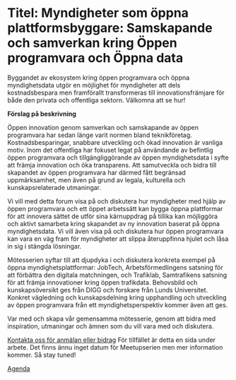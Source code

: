 # Titel:  Myndigheter som öppna plattformsbyggare: Samskapande och samverkan kring Öppen programvara och Öppna data #

Byggandet av ekosystem kring öppen programvara och öppna myndighetsdata utgör en möjlighet för myndigheter att dels kostnadsbespara men framförallt transformeras till innovationsfrämjare för både den privata och offentliga sektorn. Välkomna att se hur!



**Förslag på beskrivning**  

Öppen innovation genom samverkan och samskapande av öppen programvara har sedan länge varit normen bland teknikföretag. Kostnadsbesparingar, snabbare utveckling och ökad innovation är vanliga motiv. Inom det offentliga har fokuset legat på användande av befintlig öppen programvara och tillgängliggörande av öppen myndighetsdata i syfte att främja innovation och öka transparens. Att samutveckla och bidra till skapandet av öppen programvara har därmed fått begränsad uppmärksamhet, men även på grund av legala, kulturella och kunskapsrelaterade utmaningar.  

Vi vill med detta forum visa på och diskutera hur myndigheter med hjälp av öppen programvara och ett öppet arbetssätt kan bygga öppna plattformar för att innovera sättet de utför sina kärnuppdrag på tillika kan möjliggöra och aktivt samarbeta kring skapandet av ny innovation baserat på öppna myndighetsdata. Vi vill även visa på och diskutera hur öppen programvara kan vara en väg fram för myndigheter att slippa återuppfinna hjulet och låsa in sig i stängda lösningar.  

Mötesserien syftar till att djupdyka i och diskutera konkreta exempel på öppna myndighetsplattformar: JobTech, Arbetsförmedlingens satsning för att förbättra den digitala matchningen, och Trafiklab, Samtrafikens satsning för att främja innovationer kring öppen trafikdata. Behovsbild och kunskapsöversikt ges från DIGG och forskare från Lunds Universitet. Konkret vägledning och kunskapsdelning kring upphandling och utveckling av öppen programvara från ett myndighetsperspektiv kommer även att ges.

Var med och skapa vår gemensamma mötesserie, genom att bidra med inspiration, utmaningar och ämnen som du vill vara med och diskutera.

[Kontakta oss för anmälan eller bidrag](maria.dalhage@arbetsformedlingen.se) För tillfället är detta en sida under arbete. Det finns ännu inget datum för Meetupserien men mer information kommer. Så stay tuned!  

[Agenda](https://docs.google.com/document/d/1Xuuwg3HutLD_YsMOb69pJgR6rNBScFTLevz9NDkqfz4/edit)
